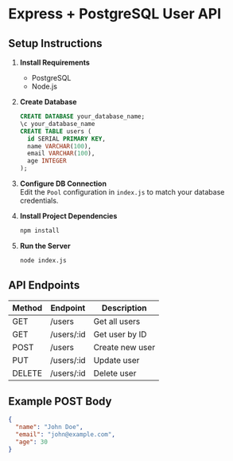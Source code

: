# Express + PostgreSQL User API

## Setup Instructions

1. **Install Requirements**  
   - PostgreSQL  
   - Node.js

2. **Create Database**
   ```sql
   CREATE DATABASE your_database_name;
   \c your_database_name
   CREATE TABLE users (
     id SERIAL PRIMARY KEY,
     name VARCHAR(100),
     email VARCHAR(100),
     age INTEGER
   );
   ```

3. **Configure DB Connection**  
   Edit the `Pool` configuration in `index.js` to match your database credentials.

4. **Install Project Dependencies**
   ```bash
   npm install
   ```

5. **Run the Server**
   ```bash
   node index.js
   ```

## API Endpoints

| Method | Endpoint     | Description       |
|--------|--------------|-------------------|
| GET    | /users       | Get all users     |
| GET    | /users/:id   | Get user by ID    |
| POST   | /users       | Create new user   |
| PUT    | /users/:id   | Update user       |
| DELETE | /users/:id   | Delete user       |

## Example POST Body
```json
{
  "name": "John Doe",
  "email": "john@example.com",
  "age": 30
}
```
